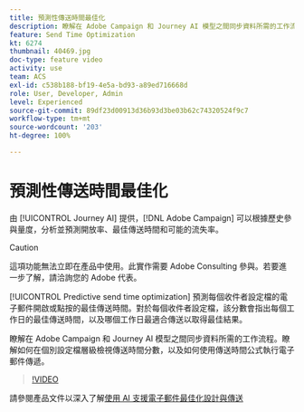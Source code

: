 ```yaml
---
title: 預測性傳送時間最佳化
description: 瞭解在 Adobe Campaign 和 Journey AI 模型之間同步資料所需的工作流程。瞭解如何在個別設定檔層級檢視傳送時間分數，以及如何使用傳送時間公式執行電子郵件傳遞。
feature: Send Time Optimization
kt: 6274
thumbnail: 40469.jpg
doc-type: feature video
activity: use
team: ACS
exl-id: c538b188-bf19-4e5a-bd93-a89ed716668d
role: User, Developer, Admin
level: Experienced
source-git-commit: 89df23d00913d36b93d3be03b62c74320524f9c7
workflow-type: tm+mt
source-wordcount: '203'
ht-degree: 100%

---
```


# 預測性傳送時間最佳化

由 [!UICONTROL Journey AI] 提供，[!DNL Adobe Campaign] 可以根據歷史參與量度，分析並預測開放率、最佳傳送時間和可能的流失率。

>[!CAUTION]
>這項功能無法立即在產品中使用。此實作需要 Adobe Consulting 參與。若要進一步了解，請洽詢您的 Adobe 代表。

[!UICONTROL Predictive send time optimization] 預測每個收件者設定檔的電子郵件開啟或點按的最佳傳送時間。對於每個收件者設定檔，該分數會指出每個工作日的最佳傳送時間，以及哪個工作日最適合傳送以取得最佳結果。

瞭解在 Adobe Campaign 和 Journey AI 模型之間同步資料所需的工作流程。瞭解如何在個別設定檔層級檢視傳送時間分數，以及如何使用傳送時間公式執行電子郵件傳遞。

>[!VIDEO](https://video.tv.adobe.com/v/40469?quality=12&learn=on)

請參閱產品文件以深入了解[使用 AI 支援電子郵件最佳化設計與傳送](https://experienceleague.adobe.com/docs/campaign-standard/using/testing-and-sending/preparing-and-testing-messages/predictive.html?lang=zh-Hant)
